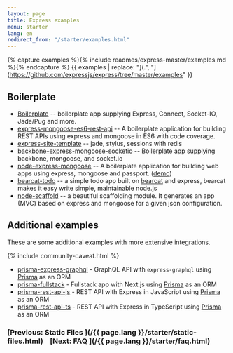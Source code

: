 ```yaml
---
layout: page
title: Express examples
menu: starter
lang: en
redirect_from: "/starter/examples.html"
---
```


{% capture examples %}{% include readmes/express-master/examples.md %}{% endcapture %}
{{ examples | replace: "](.", "](https://github.com/expressjs/express/tree/master/examples" }}

## Boilerplate

-   [Boilerplate](http://github.com/robrighter/node-boilerplate) -- boilerplate app supplying Express, Connect, Socket-IO, Jade/Pug and more.
-   [express-mongoose-es6-rest-api](https://github.com/KunalKapadia/express-mongoose-es6-rest-api) -- A boilerplate application for building REST APIs using express and mongoose in ES6 with code coverage.
-   [express-site-template](https://github.com/langpavel/node-express-site-template) -- jade, stylus, sessions with redis
-   [backbone-express-mongoose-socketio](https://github.com/datapimp/backbone-express-mongoose-socketio) -- Boilerplate app supplying backbone, mongoose, and socket.io
-   [node-express-mongoose](https://github.com/madhums/node-express-mongoose) -- A boilerplate application for building web apps using express, mongoose and passport. ([demo](http://nodejs-express-demo.herokuapp.com/))
-   [bearcat-todo](https://github.com/bearcatnode/todo) -- a simple todo app built on [bearcat](https://github.com/bearcatnode/bearcat) and express, bearcat makes it easy write simple, maintainable node.js
-   [node-scaffold](https://github.com/mauriciogior/node-scaffold) -- a beautiful scaffolding module. It generates an app (MVC) based on express and mongoose for a given json configuration.

## Additional examples

These are some additional examples with more extensive integrations.

{% include community-caveat.html %}

- [prisma-express-graphql](https://github.com/prisma/prisma-examples/tree/latest/typescript/graphql-express) - GraphQL API with `express-graphql` using [Prisma](https://www.npmjs.com/package/prisma) as an ORM
- [prisma-fullstack](https://github.com/prisma/prisma-examples/tree/latest/typescript/rest-nextjs-express) - Fullstack app with Next.js using [Prisma](https://www.npmjs.com/package/prisma) as an ORM
- [prisma-rest-api-js](https://github.com/prisma/prisma-examples/tree/latest/javascript/rest-express) - REST API with Express in JavaScript using [Prisma](https://www.npmjs.com/package/prisma) as an ORM
- [prisma-rest-api-ts](https://github.com/prisma/prisma-examples/tree/latest/typescript/rest-express) - REST API with Express in TypeScript using [Prisma](https://www.npmjs.com/package/prisma) as an ORM


###  [Previous: Static Files ](/{{ page.lang }}/starter/static-files.html)&nbsp;&nbsp;&nbsp;&nbsp;[Next: FAQ ](/{{ page.lang }}/starter/faq.html)
